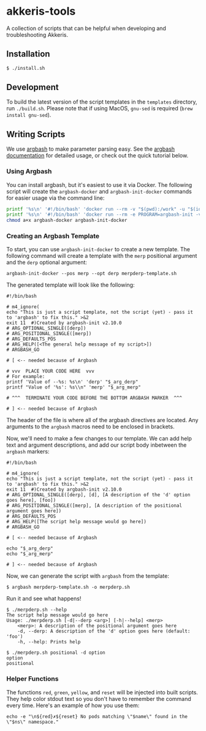 # akkeris-tools

A collection of scripts that can be helpful when developing and troubleshooting Akkeris.

## Installation

```bash
$ ./install.sh
```

## Development

To build the latest version of the script templates in the `templates` directory, run `./build.sh`. Please note that if using MacOS, `gnu-sed` is required (`brew install gnu-sed`).

## Writing Scripts

We use [argbash](https://argbash.io/) to make parameter parsing easy. See the [argbash documentation](https://argbash.readthedocs.io/en/latest/) for detailed usage, or check out the quick tutorial below.

### Using Argbash

You can install argbash, but it's easiest to use it via Docker. The following script will create the `argbash-docker` and `argbash-init-docker` commands for easier usage via the command line:

```bash
printf '%s\n' '#!/bin/bash' 'docker run --rm -v "$(pwd):/work" -u "$(id -u):$(id -g)" matejak/argbash "$@"' > argbash-docker
printf '%s\n' '#!/bin/bash' 'docker run --rm -e PROGRAM=argbash-init -v "$(pwd):/work" -u "$(id -u):$(id -g)" matejak/argbash "$@"' > argbash-init-docker
chmod a+x argbash-docker argbash-init-docker
```

### Creating an Argbash Template

To start, you can use `argbash-init-docker` to create a new template. The following command will create a template with the `merp` positional argument and the `derp` optional argument:

```
argbash-init-docker --pos merp --opt derp merpderp-template.sh
```

The generated template will look like the following:

```
#!/bin/bash

# m4_ignore(
echo "This is just a script template, not the script (yet) - pass it to 'argbash' to fix this." >&2
exit 11  #)Created by argbash-init v2.10.0
# ARG_OPTIONAL_SINGLE([derp])
# ARG_POSITIONAL_SINGLE([merp])
# ARG_DEFAULTS_POS
# ARG_HELP([<The general help message of my script>])
# ARGBASH_GO

# [ <-- needed because of Argbash

# vvv  PLACE YOUR CODE HERE  vvv
# For example:
printf 'Value of --%s: %s\n' 'derp' "$_arg_derp"
printf "Value of '%s': %s\\n" 'merp' "$_arg_merp"

# ^^^  TERMINATE YOUR CODE BEFORE THE BOTTOM ARGBASH MARKER  ^^^

# ] <-- needed because of Argbash
```

The header of the file is where all of the argbash directives are located. Any arguments to the `argbash` macros need to be enclosed in brackets. 

Now, we'll need to make a few changes to our template. We can add help text and argument descriptions, and add our script body inbetween the `argbash` markers:

```
#!/bin/bash

# m4_ignore(
echo "This is just a script template, not the script (yet) - pass it to 'argbash' to fix this." >&2
exit 11  #)Created by argbash-init v2.10.0
# ARG_OPTIONAL_SINGLE([derp], [d], [A description of the 'd' option goes here], [foo])
# ARG_POSITIONAL_SINGLE([merp], [A description of the positional argument goes here])
# ARG_DEFAULTS_POS
# ARG_HELP([The script help message would go here])
# ARGBASH_GO

# [ <-- needed because of Argbash

echo "$_arg_derp"
echo "$_arg_merp"

# ] <-- needed because of Argbash
```

Now, we can generate the script with `argbash` from the template:

`$ argbash merpderp-template.sh -o merpderp.sh`

Run it and see what happens!

```
$ ./merpderp.sh --help
The script help message would go here
Usage: ./merpderp.sh [-d|--derp <arg>] [-h|--help] <merp>
	<merp>: A description of the positional argument goes here
	-d, --derp: A description of the 'd' option goes here (default: 'foo')
	-h, --help: Prints help
```

```
$ ./merpderp.sh positional -d option
option
positional
```

### Helper Functions

The functions `red`, `green`, `yellow`, and `reset` will be injected into built scripts. They help color stdout text so you don't have to remember the command every time. Here's an example of how you use them:

```
echo -e "\n${red}✗${reset} No pods matching \"$name\" found in the \"$ns\" namespace."
```